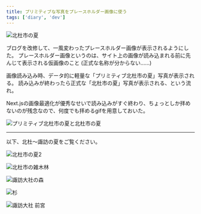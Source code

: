```yaml
---
title: プリミティブな写真をプレースホルダー画像に使う
tags: ['diary', 'dev']
---
```


![北杜市の夏](DSC00517.jpg "北杜市の夏")

ブログを改修して、一風変わったプレースホルダー画像が表示されるようにした。
プレースホルダー画像というのは、サイト上の画像が読み込まれる前に先んじて表示される仮画像のこと (正式な名称が分からない……)

画像読み込み時、データ的に軽量な「プリミティブ北杜市の夏」写真が表示される。
読み込みが終わったら正式な「北杜市の夏」写真が表示される、という流れ。

Next.jsの画像最適化が優秀なせいで読み込みがすぐ終わり、ちょっとしか拝めないのが残念なので、何度でも拝めるgifを用意しておいた。

![プリミティブ北杜市の夏と北杜市の夏](pirimitive_sample_gif.gif "プリミティブ北杜市の夏と北杜市の夏.gif")

***

以下、北杜〜諏訪の夏をご覧ください。

![北杜市の夏2](DSC00528.jpg)

![北杜市の雑木林](DSC00531.jpg)

![諏訪大社の森](DSC00546.jpg)

![杉](DSC00548.jpg)

![諏訪大社 前宮](DSC00551.jpg)
